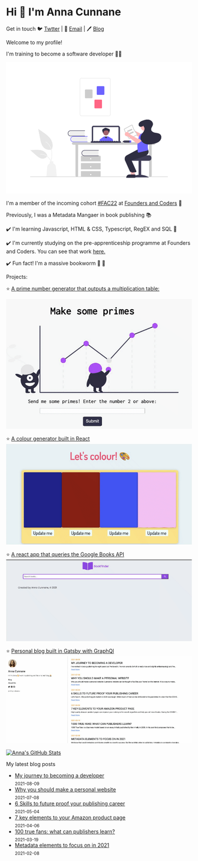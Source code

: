 # Hi 👋 I'm Anna Cunnane

Get in touch 🐦 [Twtter](https://twitter.com/MollyBloom1989) |
📧 <a href="mailto:acunnane13@email.com"> Email</a> |
🖊️ [Blog](https://www.annacunnane.co.uk/)

Welcome to my profile!

I'm training to become a software developer
👩‍💻

![ ](learning.png)

I'm a member of the incoming cohort [#FAC22](https://twitter.com/hashtag/FAC22?src=hashtag_click) at [Founders and Coders](https://www.foundersandcoders.com/)
💫

Previously, I was a Metadata Mangaer in book publishing
📚

✔️ I'm learning Javascript, HTML & CSS, Typescript, RegEX and SQL 🌱

✔️ I'm currently studying on the pre-apprenticeship programme at Founders and Coders. You can see that work [here.](https://github.com/Moggach/pre-apprenticeship)

✔️ Fun fact! I'm a massive bookworm 📖 🐛

Projects:

⭐ [A prime number generator that outputs a multiplication table:](https://moggach.github.io/primes_test/)

![ ](makeprimes.gif)


⭐ [A colour generator built in React](https://github.com/Moggach/colouring-in)
![ ](colouringin.gif)

⭐ [A react app that queries the Google Books API](https://github.com/Moggach/book-finder)
![ ](Bookfinder.gif)

⭐ [Personal blog built in Gatsby with GraphQl](https://github.com/Moggach/my-blog-site)
![ ](Blogsite.gif)

[![Anna's GitHub Stats](https://github-readme-stats.vercel.app/api?username=Moggach&hide=stars)]()

My latest blog posts

- [My journey to becoming a developer](https://www.annacunnane.co.uk/blog/My%20journey%20to%20become%20a%20developer) <br/> <sub>2021-08-09</sub>
- [Why you should make a personal website](https://www.annacunnane.co.uk/blog/Why%20should%20you%20make%20a%20personal%20website) <br/> <sub>2021-07-08</sub>
- [6 Skills to future proof your publishing career](https://www.annacunnane.co.uk/blog/6%20Skills%20to%20Future%20Proof%20your%20Publishing%20Career) <br/> <sub>2021-05-04</sub>
- [7 key elements to your Amazon product page](https://www.annacunnane.co.uk/blog/7%20Key%20Elements%20to%20your%20Amazon%20Product%20Page) <br/> <sub>2021-04-06</sub>
- [100 true fans: what can publishers learn?](https://www.annacunnane.co.uk/blog/100%20True%20Fans) <br/> <sub>2021-03-19</sub>
- [Metadata elements to focus on in 2021](https://www.annacunnane.co.uk/blog/Metadata%20elements%20to%20focus%20on%20in%202021) <br/> <sub>2021-02-08</sub>
